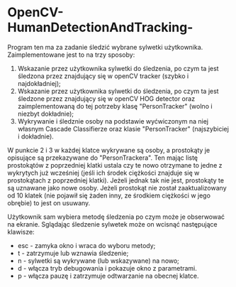 ﻿# OpenCV-HumanDetectionAndTracking-
Program ten ma za zadanie śledzić wybrane sylwetki użytkownika.
Zaimplementowane jest to na trzy sposoby:
1. Wskazanie przez użytkownika sylwetki do śledzenia, po czym ta jest śledzona przez znajdujący się w openCV tracker (szybko i najdokładniej);
2. Wskazanie przez użytkownika sylwetki do śledzenia, po czym ta jest śledzone przez znajdujący się w openCV HOG detector oraz zaimplementowaną do tej potrzeby klasę "PersonTracker" (wolno i niezbyt dokładnie);
3. Wykrywanie i śledznie osoby na podstawie wyćwiczonym na niej własnym Cascade Classifierze oraz klasie "PersonTracker" (najszybiciej i dokładnie).

W punkcie 2 i 3 w każdej klatce wykrywane są osoby, a prostokąty je opisujące są przekazywane do "PersonTrackera".
Ten mając listę prostokątów z poprzedniej klatki ustala czy te nowo otrzymane to jedne z wykrytych już wcześniej (jeśli ich środek ciężkości znajduje się w prostokątach z poprzedniej klatki).
Jeżeli jednak tak nie jest, prostokąty te są uznawane jako nowe osoby.
Jeżeli prostokąt nie został zaaktualizowany od 10 klatek (nie pojawił się żaden inny, ze środkiem ciężkości w jego obrębie) to jest on usuwany.

Użytkownik sam wybiera metodę śledzenia po czym może je obserwować na ekranie. Sglądając śledzenie sylwetek może on wcisnąć następujące klawisze:
* esc - zamyka okno i wraca do wyboru metody;
* t - zatrzymuje lub wznawia śledzenie;
* n - sylwetki są wykrywane (lub wskazywane) na nowo;
* d - włącza tryb debugowania i pokazuje okno z parametrami.
* p - włącza pauzę i zatrzymuje odtwarzanie na obecnej klatce.